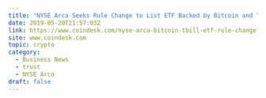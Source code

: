 ```yaml
---
title: "NYSE Arca Seeks Rule Change to List ETF Backed by Bitcoin and T-Bills"
date: 2019-05-20T21:57:03Z
link: https://www.coindesk.com/nyse-arca-bitcoin-tbill-etf-rule-change?utm_medium=RSS&utm_source=hune
site: www.coindesk.com
topic: crypto
category:
  - Business News
  - trust
  - NYSE Arca
draft: false
---
```

